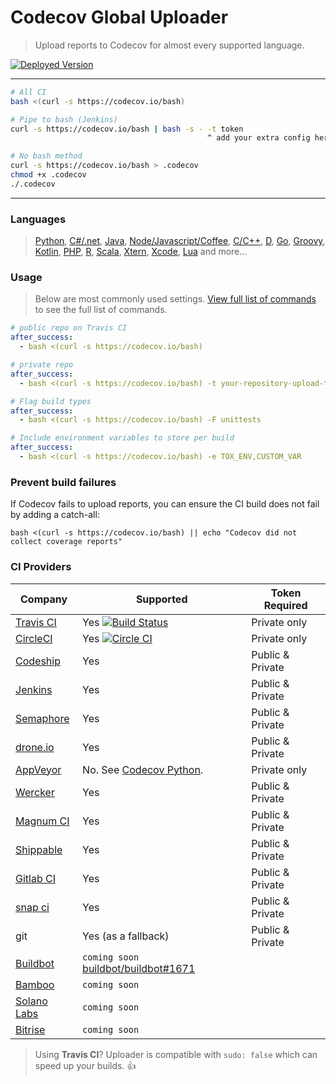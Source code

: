 Codecov Global Uploader
=======================
> Upload reports to Codecov for almost every supported language.

[![Deployed Version](https://codecov.io?bash=badge)](https://codecov.io?bash=redirect)

------

```bash
# All CI
bash <(curl -s https://codecov.io/bash)

# Pipe to bash (Jenkins)
curl -s https://codecov.io/bash | bash -s - -t token
                                            ^ add your extra config here

# No bash method
curl -s https://codecov.io/bash > .codecov
chmod +x .codecov
./.codecov
```

------

### Languages
> [Python](https://github.com/codecov/example-python), [C#/.net](https://github.com/codecov/example-csharp), [Java](https://github.com/codecov/example-java), [Node/Javascript/Coffee](https://github.com/codecov/example-node),
> [C/C++](https://github.com/codecov/example-c), [D](https://github.com/codecov/example-d), [Go](https://github.com/codecov/example-go), [Groovy](https://github.com/codecov/example-groovy), [Kotlin](https://github.com/codecov/example-kotlin),
> [PHP](https://github.com/codecov/example-php), [R](https://github.com/codecov/example-r), [Scala](https://github.com/codecov/example-scala), [Xtern](https://github.com/codecov/example-xtend), [Xcode](https://github.com/codecov/example-xcode), [Lua](https://github.com/codecov/example-lua) and more...


### Usage
> Below are most commonly used settings. [View full list of commands](https://github.com/codecov/codecov-bash/blob/master/codecov#L56) to see the full list of commands.

```yaml
# public repo on Travis CI
after_success:
  - bash <(curl -s https://codecov.io/bash)
```

```yaml
# private repo
after_success:
  - bash <(curl -s https://codecov.io/bash) -t your-repository-upload-token
```

```yaml
# Flag build types
after_success:
  - bash <(curl -s https://codecov.io/bash) -F unittests
```

```yaml
# Include environment variables to store per build
after_success:
  - bash <(curl -s https://codecov.io/bash) -e TOX_ENV,CUSTOM_VAR
```


### Prevent build failures
If Codecov fails to upload reports, you can ensure the CI build does not fail by adding a catch-all:

```
bash <(curl -s https://codecov.io/bash) || echo "Codecov did not collect coverage reports"
```


### CI Providers
|                       Company                       |                                                                    Supported                                                                     | Token Required   |
| --------------------------------------------------- | ------------------------------------------------------------------------------------------------------------------------------------------------ | ---------------- |
| [Travis CI](https://travis-ci.org/)                 | Yes [![Build Status](https://secure.travis-ci.org/codecov/codecov-bash.svg?branch=master)](http://travis-ci.org/codecov/codecov-bash)            | Private only     |
| [CircleCI](https://circleci.com/)                   | Yes [![Circle CI](https://img.shields.io/circleci/project/codecov/codecov-bash.svg?branch=master)](https://circleci.com/gh/codecov/codecov-bash) | Private only     |
| [Codeship](https://codeship.com/)                   | Yes                                                                                                                                              | Public & Private |
| [Jenkins](https://jenkins-ci.org/)                  | Yes                                                                                                                                              | Public & Private |
| [Semaphore](https://semaphoreci.com/)               | Yes                                                                                                                                              | Public & Private |
| [drone.io](https://drone.io/)                       | Yes                                                                                                                                              | Public & Private |
| [AppVeyor](http://www.appveyor.com/)                | No. See [Codecov Python](https://github.com/codecov/codecov-python).                                                                             | Private only     |
| [Wercker](http://wercker.com/)                      | Yes                                                                                                                                              | Public & Private |
| [Magnum CI](https://magnum-ci.com/)                 | Yes                                                                                                                                              | Public & Private |
| [Shippable](http://www.shippable.com/)              | Yes                                                                                                                                              | Public & Private |
| [Gitlab CI](https://about.gitlab.com/gitlab-ci/)    | Yes                                                                                                                                              | Public & Private |
| [snap ci](https://snap-ci.com_)                     | Yes                                                                                                                                              | Public & Private |
| git                                                 | Yes (as a fallback)                                                                                                                              | Public & Private |
| [Buildbot](http://buildbot.net/)                    | `coming soon` [buildbot/buildbot#1671](https://github.com/buildbot/buildbot/pull/1671)                                                           |                  |
| [Bamboo](https://www.atlassian.com/software/bamboo) | `coming soon`                                                                                                                                    |                  |
| [Solano Labs](https://www.solanolabs.com/)          | `coming soon`                                                                                                                                    |                  |
| [Bitrise](https://bitrise.io/)                      | `coming soon`                                                                                                                                    |                  |

> Using **Travis CI**? Uploader is compatible with `sudo: false` which can speed up your builds. :+1:
